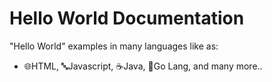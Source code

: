 # Hello World Documentation
"Hello World" examples in many languages like as:
- 🌐HTML, 🔤Javascript, ☕Java, 🦫Go Lang, and many more..
